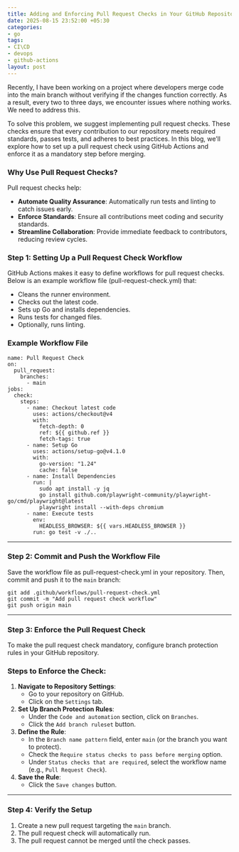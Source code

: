 ```yaml
---
title: Adding and Enforcing Pull Request Checks in Your GitHub Repository
date: 2025-08-15 23:52:00 +05:30
categories:
- go
tags:
- CI\CD
- devops
- github-actions
layout: post
---
```


Recently, I have been working on a project where developers merge code into the main branch without verifying if the changes function correctly. As a result, every two to three days, we encounter issues where nothing works. We need to address this.

To solve this problem, we suggest implementing pull request checks. These checks ensure that every contribution to our repository meets required standards, passes tests, and adheres to best practices. In this blog, we’ll explore how to set up a pull request check using GitHub Actions and enforce it as a mandatory step before merging.

### **Why Use Pull Request Checks?**

Pull request checks help:

- **Automate Quality Assurance**: Automatically run tests and linting to catch issues early.
- **Enforce Standards**: Ensure all contributions meet coding and security standards.
- **Streamline Collaboration**: Provide immediate feedback to contributors, reducing review cycles.

### **Step 1: Setting Up a Pull Request Check Workflow**

GitHub Actions makes it easy to define workflows for pull request checks. Below is an example workflow file (pull-request-check.yml) that:

- Cleans the runner environment.
- Checks out the latest code.
- Sets up Go and installs dependencies.
- Runs tests for changed files.
- Optionally, runs linting.

### **Example Workflow File**

```
name: Pull Request Check
on:
  pull_request:
    branches:
      - main
jobs:
  check:
    steps:
      - name: Checkout latest code
        uses: actions/checkout@v4
        with:
          fetch-depth: 0
          ref: ${{ github.ref }}
          fetch-tags: true
      - name: Setup Go
        uses: actions/setup-go@v4.1.0
        with:
          go-version: "1.24"
          cache: false
      - name: Install Dependencies
        run: |
          sudo apt install -y jq
          go install github.com/playwright-community/playwright-go/cmd/playwright@latest
          playwright install --with-deps chromium
      - name: Execute tests
        env:
          HEADLESS_BROWSER: ${{ vars.HEADLESS_BROWSER }}
        run: go test -v ./..

```

---

### **Step 2: Commit and Push the Workflow File**

Save the workflow file as pull-request-check.yml in your repository. Then, commit and push it to the `main` branch:

```
git add .github/workflows/pull-request-check.yml
git commit -m "Add pull request check workflow"
git push origin main
```

---

### **Step 3: Enforce the Pull Request Check**

To make the pull request check mandatory, configure branch protection rules in your GitHub repository.

### **Steps to Enforce the Check:**

1. **Navigate to Repository Settings**:
    - Go to your repository on GitHub.
    - Click on the `Settings` tab.
2. **Set Up Branch Protection Rules**:
    - Under the `Code and automation` section, click on `Branches`.
    - Click the `Add branch ruleset` button.
3. **Define the Rule**:
    - In the `Branch name pattern` field, enter `main` (or the branch you want to protect).
    - Check the `Require status checks to pass before merging` option.
    - Under `Status checks that are required`, select the workflow name (e.g., `Pull Request Check`).
4. **Save the Rule**:
    - Click the `Save changes` button.

---

### **Step 4: Verify the Setup**

1. Create a new pull request targeting the `main` branch.
2. The pull request check will automatically run.
3. The pull request cannot be merged until the check passes.